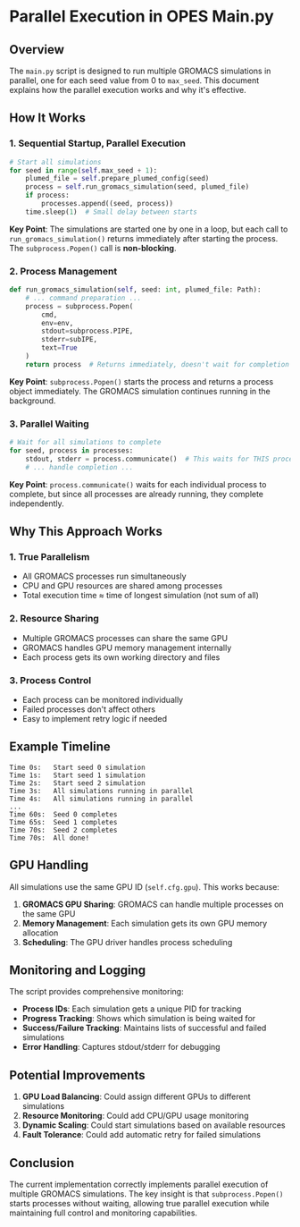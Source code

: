 # Parallel Execution in OPES Main.py

## Overview

The `main.py` script is designed to run multiple GROMACS simulations in parallel, one for each seed value from 0 to `max_seed`. This document explains how the parallel execution works and why it's effective.

## How It Works

### 1. Sequential Startup, Parallel Execution

```python
# Start all simulations
for seed in range(self.max_seed + 1):
    plumed_file = self.prepare_plumed_config(seed)
    process = self.run_gromacs_simulation(seed, plumed_file)
    if process:
        processes.append((seed, process))
    time.sleep(1)  # Small delay between starts
```

**Key Point**: The simulations are started one by one in a loop, but each call to `run_gromacs_simulation()` returns immediately after starting the process. The `subprocess.Popen()` call is **non-blocking**.

### 2. Process Management

```python
def run_gromacs_simulation(self, seed: int, plumed_file: Path):
    # ... command preparation ...
    process = subprocess.Popen(
        cmd, 
        env=env,
        stdout=subprocess.PIPE,
        stderr=subIPE,
        text=True
    )
    return process  # Returns immediately, doesn't wait for completion
```

**Key Point**: `subprocess.Popen()` starts the process and returns a process object immediately. The GROMACS simulation continues running in the background.

### 3. Parallel Waiting

```python
# Wait for all simulations to complete
for seed, process in processes:
    stdout, stderr = process.communicate()  # This waits for THIS process
    # ... handle completion ...
```

**Key Point**: `process.communicate()` waits for each individual process to complete, but since all processes are already running, they complete independently.

## Why This Approach Works

### 1. True Parallelism
- All GROMACS processes run simultaneously
- CPU and GPU resources are shared among processes
- Total execution time ≈ time of longest simulation (not sum of all)

### 2. Resource Sharing
- Multiple GROMACS processes can share the same GPU
- GROMACS handles GPU memory management internally
- Each process gets its own working directory and files

### 3. Process Control
- Each process can be monitored individually
- Failed processes don't affect others
- Easy to implement retry logic if needed

## Example Timeline

```
Time 0s:   Start seed 0 simulation
Time 1s:   Start seed 1 simulation  
Time 2s:   Start seed 2 simulation
Time 3s:   All simulations running in parallel
Time 4s:   All simulations running in parallel
...
Time 60s:  Seed 0 completes
Time 65s:  Seed 1 completes  
Time 70s:  Seed 2 completes
Time 70s:  All done!
```

## GPU Handling

All simulations use the same GPU ID (`self.cfg.gpu`). This works because:

1. **GROMACS GPU Sharing**: GROMACS can handle multiple processes on the same GPU
2. **Memory Management**: Each simulation gets its own GPU memory allocation
3. **Scheduling**: The GPU driver handles process scheduling

## Monitoring and Logging

The script provides comprehensive monitoring:

- **Process IDs**: Each simulation gets a unique PID for tracking
- **Progress Tracking**: Shows which simulation is being waited for
- **Success/Failure Tracking**: Maintains lists of successful and failed simulations
- **Error Handling**: Captures stdout/stderr for debugging

## Potential Improvements

1. **GPU Load Balancing**: Could assign different GPUs to different simulations
2. **Resource Monitoring**: Could add CPU/GPU usage monitoring
3. **Dynamic Scaling**: Could start simulations based on available resources
4. **Fault Tolerance**: Could add automatic retry for failed simulations

## Conclusion

The current implementation correctly implements parallel execution of multiple GROMACS simulations. The key insight is that `subprocess.Popen()` starts processes without waiting, allowing true parallel execution while maintaining full control and monitoring capabilities.
